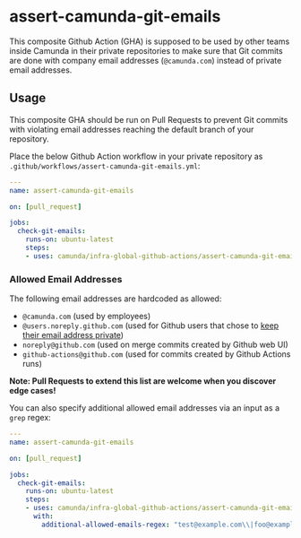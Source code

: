 # assert-camunda-git-emails

This composite Github Action (GHA) is supposed to be used by other teams inside Camunda in their private repositories to make sure that Git commits are done with company email addresses (`@camunda.com`) instead of private email addresses.

## Usage

This composite GHA should be run on Pull Requests to prevent Git commits with violating email addresses reaching the default branch of your repository.

Place the below Github Action workflow in your private repository as `.github/workflows/assert-camunda-git-emails.yml`:

```yaml
---
name: assert-camunda-git-emails

on: [pull_request]

jobs:
  check-git-emails:
    runs-on: ubuntu-latest
    steps:
    - uses: camunda/infra-global-github-actions/assert-camunda-git-emails@main
```

### Allowed Email Addresses

The following email addresses are hardcoded as allowed:

- `@camunda.com` (used by employees)
- `@users.noreply.github.com` (used for Github users that chose to [keep their email address private](https://docs.github.com/en/account-and-profile/setting-up-and-managing-your-github-user-account/managing-email-preferences/adding-an-email-address-to-your-github-account))
- `noreply@github.com` (used on merge commits created by Github web UI)
- `github-actions@github.com` (used for commits created by Github Actions runs)

**Note: Pull Requests to extend this list are welcome when you discover edge cases!**

You can also specify additional allowed email addresses via an input as a `grep` regex:

```yaml
---
name: assert-camunda-git-emails

on: [pull_request]

jobs:
  check-git-emails:
    runs-on: ubuntu-latest
    steps:
    - uses: camunda/infra-global-github-actions/assert-camunda-git-emails@main
      with:
        additional-allowed-emails-regex: "test@example.com\\|foo@example.org"
```
